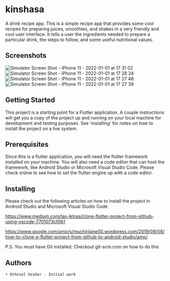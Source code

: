 # kinshasa

A drink recipe app. This is a simple recipe app that provides some cool recipes for preparing juices, smoothies, and shakes in a very friendly and cool user interface. It tells a user the ingredients needed to prepare a particular drink, the steps to follow, and some useful nutritional values.

## Screenshots
![Simulator Screen Shot - iPhone 11 - 2022-01-01 at 17 31 02](https://user-images.githubusercontent.com/53237532/147856461-70b74672-1ca2-40c5-987f-0e6aad9ef651.png)    ![Simulator Screen Shot - iPhone 11 - 2022-01-01 at 17 28 24](https://user-images.githubusercontent.com/53237532/147856466-e909302e-be55-41cc-b88a-77713a8684fb.png)    ![Simulator Screen Shot - iPhone 11 - 2022-01-01 at 17 27 48](https://user-images.githubusercontent.com/53237532/147856468-81320439-4dd9-4544-9e47-31eb3248a6c0.png)    ![Simulator Screen Shot - iPhone 11 - 2022-01-01 at 17 27 39](https://user-images.githubusercontent.com/53237532/147856471-c63aa446-6ca0-415c-8291-f532f040a6b2.png)

## Getting Started

This project is a starting point for a Flutter application.
A couple instructions will get you a copy of the project up and running on your local machine for development and testing purposes. See 'installing' for notes on how to install the project on a live system.

## Prerequisites

Since this is a flutter application, you will need the flutter framework installed on your machine. You will also need a code editor that can host the framework, like Android Studio or Microsoft Visual Studio Code. Please check online to see how to set the flutter engine up with a code editor.

## Installing

Please check out the following articles on how to install the project in Android Studio and Microsoft Visual Studio Code

https://www.medium.com/las-letras/clone-flutter-project-from-github-using-vscode-7701073cf061

https://www.google.com/amp/s/muchirijane00.wordpress.com/2019/09/08/how-to-clone-a-flutter-project-from-github-to-android-studio/amp/

P.S. You must have Git installed. Checkout git-scm.com on how to do this

## Authors

    • Othniel Ussher - Initial work

